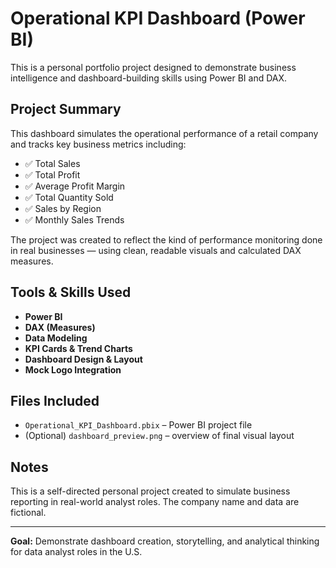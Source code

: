 # Operational KPI Dashboard (Power BI)

This is a personal portfolio project designed to demonstrate business intelligence and dashboard-building skills using Power BI and DAX.

## Project Summary

This dashboard simulates the operational performance of a retail company and tracks key business metrics including:

- ✅ Total Sales
- ✅ Total Profit
- ✅ Average Profit Margin
- ✅ Total Quantity Sold
- ✅ Sales by Region
- ✅ Monthly Sales Trends

The project was created to reflect the kind of performance monitoring done in real businesses — using clean, readable visuals and calculated DAX measures.

## Tools & Skills Used

- **Power BI**
- **DAX (Measures)**
- **Data Modeling**
- **KPI Cards & Trend Charts**
- **Dashboard Design & Layout**
- **Mock Logo Integration**

## Files Included

- `Operational_KPI_Dashboard.pbix` – Power BI project file
- (Optional) `dashboard_preview.png` – overview of final visual layout

## Notes

This is a self-directed personal project created to simulate business reporting in real-world analyst roles. The company name and data are fictional.

---

**Goal:** Demonstrate dashboard creation, storytelling, and analytical thinking for data analyst roles in the U.S.
